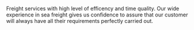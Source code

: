 Freight services with high level of efficency and time quality. 
Our wide experience in sea freight gives us confidence to assure that our customer will always have all their requirements perfectly carried out.

